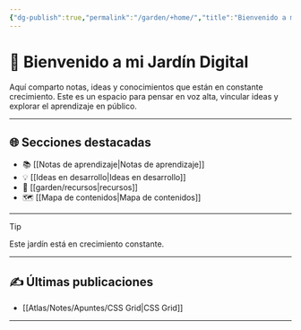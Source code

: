 ```yaml
---
{"dg-publish":true,"permalink":"/garden/+home/","title":"Bienvenido a mi Jardín Digital","tags":["gardenEntry"]}
---
```



# 🌱 Bienvenido a mi Jardín Digital

Aquí comparto notas, ideas y conocimientos que están en constante crecimiento. Este es un espacio para pensar en voz alta, vincular ideas y explorar el aprendizaje en público.


---

## 🌐 Secciones destacadas

- 📚 [[Notas de aprendizaje\|Notas de aprendizaje]]
- 💡 [[Ideas en desarrollo\|Ideas en desarrollo]]
- 🧰 [[garden/recursos\|recursos]]
- 🗺️ [[Mapa de contenidos\|Mapa de contenidos]]

---

> [!tip]
> Este jardín está en crecimiento constante. 

---

## ✍️ Últimas publicaciones

- [[Atlas/Notes/Apuntes/CSS Grid\|CSS Grid]]

---
